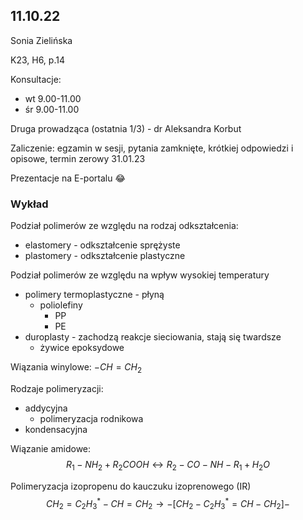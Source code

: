 ## 11.10.22

Sonia Zielińska 

K23, H6, p.14

Konsultacje:

* wt 9.00-11.00
* śr 9.00-11.00

Druga prowadząca (ostatnia 1/3) - dr Aleksandra Korbut

Zaliczenie: egzamin w sesji, pytania zamknięte, krótkiej odpowiedzi i opisowe, termin zerowy 31.01.23

Prezentacje na E-portalu :joy: 

### Wykład

Podział polimerów ze względu na rodzaj odkształcenia:

* elastomery - odkształcenie sprężyste
* plastomery - odkształcenie plastyczne

Podział polimerów ze względu na wpływ wysokiej temperatury

* polimery termoplastyczne - płyną
    * poliolefiny
        * PP
        * PE
* duroplasty - zachodzą reakcje sieciowania, stają się twardsze
    * żywice epoksydowe

Wiązania winylowe: $-CH=CH_2$

Rodzaje polimeryzacji:
* addycyjna
    * polimeryzacja rodnikowa
* kondensacyjna

Wiązanie amidowe:
$$ R_1-NH_2+R_2COOH \leftrightarrow R_2-CO-NH-R_1 + H_2O $$

Polimeryzacja izopropenu do kauczuku izoprenowego (IR)
$$ CH_2=C_2H_3^*-CH=CH_2 \rightarrow  -[CH_2-C_2H_3^*=CH-CH_2]- $$